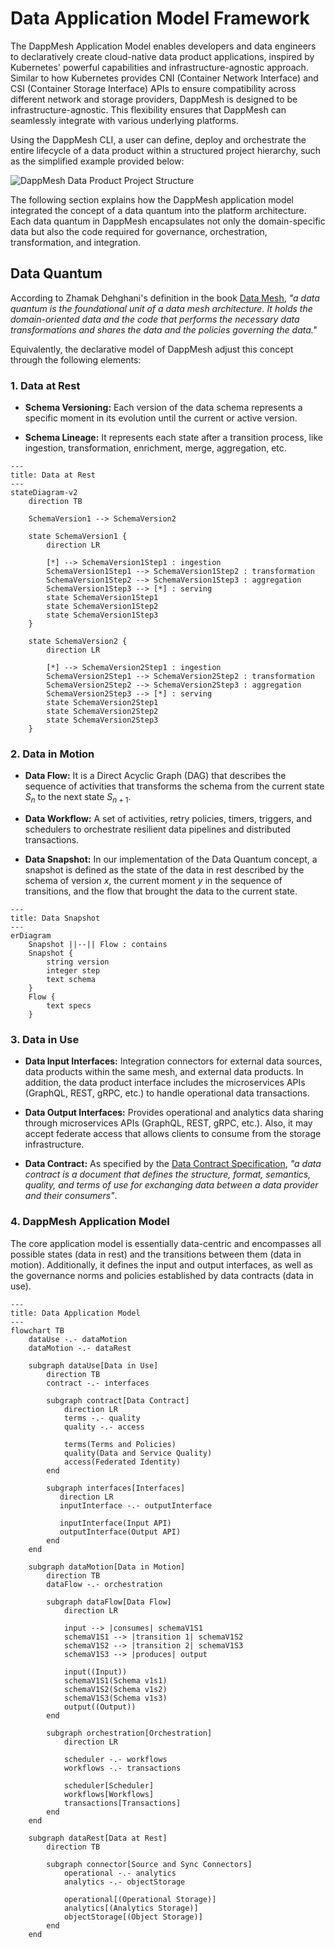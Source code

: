 # Data Application Model Framework

The DappMesh Application Model enables developers and data engineers to declaratively create cloud-native data product applications, inspired by Kubernetes' powerful capabilities and infrastructure-agnostic approach.
Similar to how Kubernetes provides CNI (Container Network Interface) and CSI (Container Storage Interface) APIs to ensure compatibility across different network and storage providers, DappMesh is designed to be infrastructure-agnostic. This flexibility ensures that DappMesh can seamlessly integrate with various underlying platforms.

Using the DappMesh CLI, a user can define, deploy and orchestrate the entire lifecycle of a data product within a structured project hierarchy, such as the simplified example provided below:

![DappMesh Data Product Project Structure](../images/data-product-project.png)

The following section explains how the DappMesh application model integrated the concept of a data quantum into the platform architecture.
Each data quantum in DappMesh encapsulates not only the domain-specific data but also the code required for governance, orchestration, transformation, and integration.

## Data Quantum

According to Zhamak Dehghani's definition in the book [Data Mesh](https://learning.oreilly.com/library/view/data-mesh/9781492092384), *"a data quantum is the foundational unit of a data mesh architecture. It holds the domain-oriented data and the code that performs the necessary data transformations and shares the data and the policies governing the data."*

Equivalently, the declarative model of DappMesh adjust this concept through the following elements:

### 1. Data at Rest

- **Schema Versioning:** Each version of the data schema represents a specific moment in its evolution until the current or active version.


- **Schema Lineage:** It represents each state after a transition process, like ingestion, transformation, enrichment, merge, aggregation, etc.

```mermaid
---
title: Data at Rest
---
stateDiagram-v2
    direction TB
    
    SchemaVersion1 --> SchemaVersion2
    
    state SchemaVersion1 {
        direction LR
        
        [*] --> SchemaVersion1Step1 : ingestion
        SchemaVersion1Step1 --> SchemaVersion1Step2 : transformation
        SchemaVersion1Step2 --> SchemaVersion1Step3 : aggregation
        SchemaVersion1Step3 --> [*] : serving
        state SchemaVersion1Step1
        state SchemaVersion1Step2
        state SchemaVersion1Step3
    }

    state SchemaVersion2 {
        direction LR
        
        [*] --> SchemaVersion2Step1 : ingestion
        SchemaVersion2Step1 --> SchemaVersion2Step2 : transformation
        SchemaVersion2Step2 --> SchemaVersion2Step3 : aggregation
        SchemaVersion2Step3 --> [*] : serving
        state SchemaVersion2Step1
        state SchemaVersion2Step2
        state SchemaVersion2Step3
    }
```

### 2. Data in Motion

- **Data Flow:** It is a Direct Acyclic Graph (DAG) that describes the sequence of activities that transforms the schema from the current state $S_{n}$ to the next state $S_{n+1}$.


- **Data Workflow:** A set of activities, retry policies, timers, triggers, and schedulers to orchestrate resilient data pipelines and distributed transactions.


- **Data Snapshot:** In our implementation of the Data Quantum concept, a snapshot is defined as the state of the data in rest described by the schema of version *x*, the current moment *y* in the sequence of transitions, and the flow that brought the data to the current state.

```mermaid
---
title: Data Snapshot
---
erDiagram
    Snapshot ||--|| Flow : contains
    Snapshot {
        string version
        integer step
        text schema
    }
    Flow {
        text specs
    }
```

### 3. Data in Use

- **Data Input Interfaces:** Integration connectors for external data sources, data products within the same mesh, and external data products. In addition, the data product interface includes the microservices APIs (GraphQL, REST, gRPC, etc.) to handle operational data transactions.


- **Data Output Interfaces:** Provides operational and analytics data sharing through microservices APIs (GraphQL, REST, gRPC, etc.). Also, it may accept federate access that allows clients to consume from the storage infrastructure.


- **Data Contract:** As specified by the [Data Contract Specification](https://datacontract.com), *"a data contract is a document that defines the structure, format, semantics, quality, and terms of use for exchanging data between a data provider and their consumers"*.

### 4. DappMesh Application Model

The core application model is essentially data-centric and encompasses all possible states (data in rest) and the transitions between them (data in motion). Additionally, it defines the input and output interfaces, as well as the governance norms and policies established by data contracts (data in use).

```mermaid
---
title: Data Application Model
---
flowchart TB
    dataUse -.- dataMotion
    dataMotion -.- dataRest
    
    subgraph dataUse[Data in Use]
        direction TB
        contract -.- interfaces
        
        subgraph contract[Data Contract]
            direction LR
            terms -.- quality
            quality -.- access
            
            terms(Terms and Policies)
            quality(Data and Service Quality)
            access(Federated Identity)
        end
        
        subgraph interfaces[Interfaces]
           direction LR
           inputInterface -.- outputInterface
           
           inputInterface(Input API)
           outputInterface(Output API)
        end
    end
    
    subgraph dataMotion[Data in Motion]
        direction TB
        dataFlow -.- orchestration
        
        subgraph dataFlow[Data Flow]
            direction LR
            
            input --> |consumes| schemaV1S1
            schemaV1S1 --> |transition 1| schemaV1S2
            schemaV1S2 --> |transition 2| schemaV1S3
            schemaV1S3 --> |produces| output
            
            input((Input))
            schemaV1S1(Schema v1s1)
            schemaV1S2(Schema v1s2)
            schemaV1S3(Schema v1s3)
            output((Output))
        end
        
        subgraph orchestration[Orchestration]
            direction LR
            
            scheduler -.- workflows
            workflows -.- transactions
            
            scheduler[Scheduler]
            workflows[Workflows]
            transactions[Transactions]
        end
    end
    
    subgraph dataRest[Data at Rest]
        direction TB
        
        subgraph connector[Source and Sync Connectors]
            operational -.- analytics
            analytics -.- objectStorage
            
            operational[(Operational Storage)]
            analytics[(Analytics Storage)]
            objectStorage[(Object Storage)]
        end
    end
```
